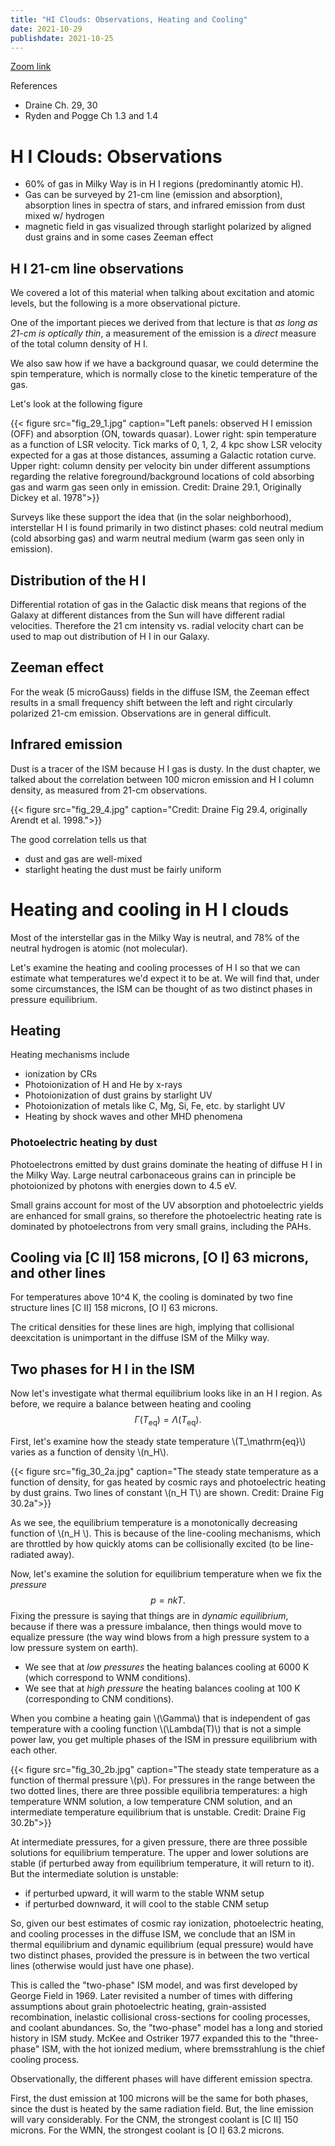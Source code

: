 ```yaml
---
title: "HI Clouds: Observations, Heating and Cooling"
date: 2021-10-29
publishdate: 2021-10-25
---
```


[Zoom link](https://psu.mediaspace.kaltura.com/media/Astro+542A+Lecture+Oct+29/1_vfna4zcb)

References
* Draine Ch. 29, 30
* Ryden and Pogge Ch 1.3 and 1.4


# H I Clouds: Observations

* 60% of gas in Milky Way is in H I regions (predominantly atomic H). 
* Gas can be surveyed by 21-cm line (emission and absorption), absorption lines in spectra of stars, and infrared emission from dust mixed w/ hydrogen
* magnetic field in gas visualized through starlight polarized by aligned dust grains and in some cases Zeeman effect

## H I 21-cm line observations

We covered a lot of this material when talking about excitation and atomic levels, but the following is a more observational picture.

One of the important pieces we derived from that lecture is that *as long as 21-cm is optically thin*, a measurement of the emission is a *direct* measure of the total column density of H I.

We also saw how if we have a background quasar, we could determine the spin temperature, which is normally close to the kinetic temperature of the gas.

Let's look at the following figure

{{< figure src="fig_29_1.jpg" caption="Left panels: observed H I emission (OFF) and absorption (ON, towards quasar). Lower right: spin temperature as a function of LSR velocity. Tick marks of 0, 1, 2, 4 kpc show LSR velocity expected for a gas at those distances, assuming a Galactic rotation curve. Upper right: column density per velocity bin under different assumptions regarding the relative foreground/background locations of cold absorbing gas and warm gas seen only in emission. Credit: Draine 29.1, Originally Dickey et al. 1978">}}

Surveys like these support the idea that (in the solar neighborhood), interstellar H I is found primarily in two distinct phases: cold neutral medium (cold absorbing gas) and warm neutral medium (warm gas seen only in emission).

## Distribution of the H I

Differential rotation of gas in the Galactic disk means that regions of the Galaxy at different distances from the Sun will have different radial velocities. Therefore the 21 cm intensity vs. radial velocity chart can be used to map out distribution of H I in our Galaxy.

## Zeeman effect

For the weak (5 microGauss) fields in the diffuse ISM, the Zeeman effect results in a small frequency shift between the left and right circularly polarized 21-cm emission. Observations are in general difficult.

## Infrared emission

Dust is a tracer of the ISM because H I gas is dusty. In the dust chapter, we talked about the correlation between 100 micron emission and H I column density, as measured from 21-cm observations. 

{{< figure src="fig_29_4.jpg" caption="Credit: Draine Fig 29.4, originally Arendt et al. 1998.">}}

The good correlation tells us that 
* dust and gas are well-mixed
* starlight heating the dust must be fairly uniform

# Heating and cooling in H I clouds

Most of the interstellar gas in the Milky Way is neutral, and 78% of the neutral hydrogen is atomic (not molecular). 

Let's examine the heating and cooling processes of H I so that we can estimate what temperatures we'd expect it to be at. We will find that, under some circumstances, the ISM can be thought of as two distinct phases in pressure equilibrium.

## Heating

Heating mechanisms include

* ionization by CRs
* Photoionization of H and He by x-rays
* Photoionization of dust grains by starlight UV
* Photoionization of metals like C, Mg, Si, Fe, etc. by starlight UV
* Heating by shock waves and other MHD phenomena

### Photoelectric heating by dust

Photoelectrons emitted by dust grains dominate the heating of diffuse H I in the Milky Way. Large neutral carbonaceous grains can in principle be photoionized by photons with energies down to 4.5 eV. 

Small grains account for most of the UV absorption and photoelectric yields are enhanced for small grains, so therefore the photoelectric heating rate is dominated by photoelectrons from very small grains, including the PAHs.

## Cooling via [C II] 158 microns, [O I] 63 microns, and other lines

For temperatures above 10^4 K, the cooling is dominated by two fine structure lines [C II] 158 microns, [O I] 63 microns.

The critical densities for these lines are high, implying that collisional deexcitation is unimportant in the diffuse ISM of the Milky way.

## Two phases for H I in the ISM

Now let's investigate what thermal equilibrium looks like in an H I region. As before, we require a balance between heating and cooling
$$
\Gamma(T_\mathrm{eq}) = \Lambda(T_\mathrm{eq}).
$$

First, let's examine how the steady state temperature \\(T_\mathrm{eq}\\) varies as a function of density \\(n_H\\).

{{< figure src="fig_30_2a.jpg" caption="The steady state temperature as a function of density, for gas heated by cosmic rays and photoelectric heating by dust grains. Two lines of constant \\(n_H T\\) are shown. Credit: Draine Fig 30.2a">}}

As we see, the equilibrium temperature is a monotonically decreasing function of \\(n_H \\). This is because of the line-cooling mechanisms, which are throttled by how quickly atoms can be collisionally excited (to be line-radiated away).

Now, let's examine the solution for equilibrium temperature when we fix the *pressure*
$$
p = n k T.
$$
Fixing the pressure is saying that things are in *dynamic equilibrium*, because if there was a pressure imbalance, then things would move to equalize pressure (the way wind blows from a high pressure system to a low pressure system on earth).

* We see that at *low pressures* the heating balances cooling at 6000 K (which correspond to WNM conditions).
* We see that at *high pressure* the heating balances cooling at 100 K (corresponding to CNM conditions).

When you combine a heating gain \\(\Gamma\\) that is independent of gas temperature with a cooling function \\(\Lambda(T)\\) that is not a simple power law, you get multiple phases of the ISM in pressure equilibrium with each other.

{{< figure src="fig_30_2b.jpg" caption="The steady state temperature as a function of thermal pressure \\(p\\). For pressures in the range between the two dotted lines, there are three possible equilibria temperatures: a high temperature WNM solution, a low temperature CNM solution, and an intermediate temperature equilibrium that is unstable. Credit: Draine Fig 30.2b">}}

At intermediate pressures, for a given pressure, there are three possible solutions for equilibrium temperature. The upper and lower solutions are stable (if perturbed away from equilibrium temperature, it will return to it). But the intermediate solution is unstable:
* if perturbed upward, it will warm to the stable WNM setup
* if perturbed downward, it will cool to the stable CNM setup

So, given our best estimates of cosmic ray ionization, photoelectric heating, and cooling processes in the diffuse ISM, we conclude that an ISM in thermal equilibrium and dynamic equilibrium (equal pressure) would have two distinct phases, provided the pressure is in between the two vertical lines (otherwise would just have one phase).

This is called the "two-phase" ISM model, and was first developed by George Field in 1969. Later revisited a number of times with differing assumptions about grain photoelectric heating, grain-assisted recombination, inelastic collisional cross-sections for cooling processes, and coolant abundances. So, the "two-phase" model has a long and storied history in ISM study. McKee and Ostriker 1977 expanded this to the "three-phase" ISM, with the hot ionized medium, where bremsstrahlung is the chief cooling process.

Observationally, the different phases will have different emission spectra.

First, the dust emission at 100 microns will be the same for both phases, since the dust is heated by the same radiation field. But, the line emission will vary considerably. For the CNM, the strongest coolant is [C II] 150 microns. For the WMN, the strongest coolant is [O I] 63.2 microns. 